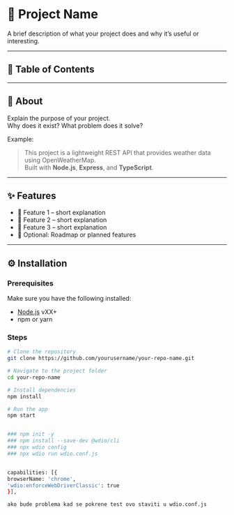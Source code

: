 # 🚀 Project Name

A brief description of what your project does and why it’s useful or interesting.

---

## 📖 Table of Contents


---

## 🧠 About

Explain the purpose of your project.  
Why does it exist? What problem does it solve?

Example:
> This project is a lightweight REST API that provides weather data using OpenWeatherMap.  
> Built with **Node.js**, **Express**, and **TypeScript**.

---

## ✨ Features

- 🔹 Feature 1 – short explanation
- 🔹 Feature 2 – short explanation
- 🔹 Feature 3 – short explanation
- 🔹 Optional: Roadmap or planned features

---

## ⚙️ Installation

### Prerequisites
Make sure you have the following installed:
- [Node.js](https://nodejs.org/) vXX+
- npm or yarn

### Steps
```bash
# Clone the repository
git clone https://github.com/yourusername/your-repo-name.git

# Navigate to the project folder
cd your-repo-name

# Install dependencies
npm install

# Run the app
npm start


### npm init -y
### npm install --save-dev @wdio/cli
### npx wdio config
### npx wdio run wdio.conf.js


capabilities: [{
browserName: 'chrome',
'wdio:enforceWebDriverClassic': true
}],

ako bude problema kad se pokrene test ovo staviti u wdio.conf.js
